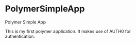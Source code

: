# PolymerSimpleApp
Polymer Simple App

This is my first polymer application. It makes use of AUTH0 for authentication.
